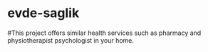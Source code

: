 # evde-saglik
#This project offers similar health services such as pharmacy and physiotherapist psychologist in your home.

